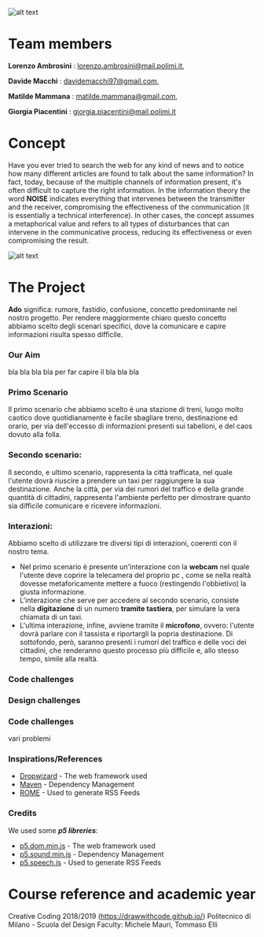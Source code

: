 ![alt text](https://github.com/drawwithcode/2018-group-work-group-08/blob/master/imgr/logo.PNG)
# Team members
**Lorenzo Ambrosini** : lorenzo.ambrosini@mail.polimi.it, 

**Davide Macchi** : davidemacchi97@gmail.com, 

**Matilde Mammana** : matilde.mammana@gmail.com, 

**Giorgia Piacentini** : giorgia.piacentini@mail.polimi.it

# Concept
Have you ever tried to search the web for any kind of news and to notice how many different articles are found to talk about the same information?
In fact, today, because of the multiple channels of information present, it's often difficult to capture the right information. 
In the information theory the word **NOISE** indicates everything that intervenes between the transmitter and the receiver, compromising the effectiveness of the communication (it is essentially a technical interference).
In other cases, the concept assumes a metaphorical value and refers to all types of disturbances that can intervene in the communicative process, reducing its effectiveness or even compromising the result.

![alt text](https://github.com/drawwithcode/2018-group-work-group-08/blob/master/imgr/schema.jpg)

# The Project

**Ado** significa: rumore, fastidio, confusione, concetto predominante nel nostro progetto.
Per rendere maggiormente chiaro questo concetto abbiamo scelto degli scenari specifici, dove la comunicare e capire informazioni risulta spesso difficile.

### Our Aim
bla bla bla bla per far capire il bla bla bla

### Primo Scenario
Il primo scenario che abbiamo scelto è una stazione di treni, luogo molto caotico dove quotidianamente è facile sbagliare treno, destinazione ed orario, per via dell'eccesso di informazioni presenti sui tabelloni, e del caos dovuto alla folla.

### Secondo scenario:
Il secondo, e ultimo scenario, rappresenta la città trafficata, nel quale l'utente dovrà riuscire a prendere un taxi per raggiungere la sua destinazione. Anche la città, per via dei rumori del traffico e della grande quantità di cittadini, rappresenta l'ambiente perfetto per dimostrare quanto sia difficile comunicare e ricevere informazioni.

### Interazioni:
Abbiamo scelto di utilizzare tre diversi tipi di interazioni, coerenti con il nostro tema.

- Nel primo scenario è presente un'interazione con la **webcam** nel quale l'utente deve coprire la telecamera del proprio pc , come se nella realtà dovesse metaforicamente mettere a fuoco (restingendo l'obbietivo) la giusta informazione.
- L'interazione che serve per accedere al secondo scenario, consiste nella **digitazione** di un numero **tramite tastiera**, per simulare la vera chiamata di un taxi.
- L'ultima interazione, infine, avviene tramite il **microfono**, ovvero: l'utente dovrà parlare con il tassista e riportargli la popria destinazione. Di sottofondo, però, saranno presenti i rumori del traffico e delle voci dei cittadini, che renderanno questo processo più difficile e, allo stesso tempo, simile alla realtà. 



### Code challenges
### Design challenges
### Code challenges

vari problemi
### Inspirations/References

* [Dropwizard](http://www.dropwizard.io/1.0.2/docs/) - The web framework used
* [Maven](https://maven.apache.org/) - Dependency Management
* [ROME](https://rometools.github.io/rome/) - Used to generate RSS Feeds

### Credits
We used some ***p5 libreries***:
* [p5.dom.min.js](http://www.dropwizard.io/1.0.2/docs/) - The web framework used
* [p5.sound.min.js](https://maven.apache.org/) - Dependency Management
* [p5.speech.js](https://rometools.github.io/rome/) - Used to generate RSS Feeds


# Course reference and academic year
Creative Coding 2018/2019 (https://drawwithcode.github.io/)
Politecnico di Milano - Scuola del Design
Faculty: Michele Mauri, Tommaso Elli


